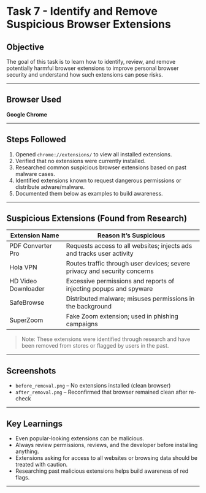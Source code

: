 # Task 7 - Identify and Remove Suspicious Browser Extensions

## Objective
The goal of this task is to learn how to identify, review, and remove potentially harmful browser extensions to improve personal browser security and understand how such extensions can pose risks.

---

## Browser Used
**Google Chrome**

---

## Steps Followed

1. Opened `chrome://extensions/` to view all installed extensions.
2. Verified that no extensions were currently installed.
3. Researched common suspicious browser extensions based on past malware cases.
4. Identified extensions known to request dangerous permissions or distribute adware/malware.
5. Documented them below as examples to build awareness.

---

## Suspicious Extensions (Found from Research)

| Extension Name         | Reason It’s Suspicious                                                            |
|------------------------|-----------------------------------------------------------------------------------|
| PDF Converter Pro      | Requests access to all websites; injects ads and tracks user activity            |
| Hola VPN               | Routes traffic through user devices; severe privacy and security concerns        |
| HD Video Downloader    | Excessive permissions and reports of injecting popups and spyware                |
| SafeBrowse             | Distributed malware; misuses permissions in the background                       |
| SuperZoom              | Fake Zoom extension; used in phishing campaigns                                   |

> Note: These extensions were identified through research and have been removed from stores or flagged by users in the past.

---

## Screenshots

- `before_removal.png` – No extensions installed (clean browser)
- `after_removal.png` – Reconfirmed that browser remained clean after re-check

---

## Key Learnings

- Even popular-looking extensions can be malicious.
- Always review permissions, reviews, and the developer before installing anything.
- Extensions asking for access to all websites or browsing data should be treated with caution.
- Researching past malicious extensions helps build awareness of red flags.

---
